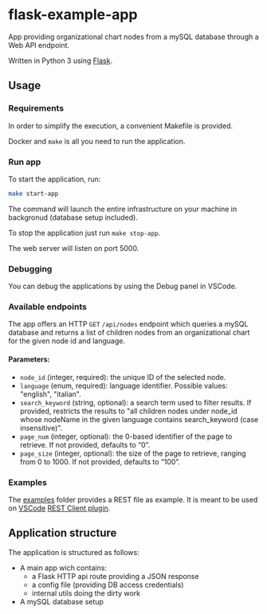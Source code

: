 # flask-example-app

App providing organizational chart nodes from a mySQL database through a Web API endpoint.

Written in Python 3 using [Flask](https://flask.palletsprojects.com/en/1.1.x/).

## Usage

### Requirements

In order to simplify the execution, a convenient Makefile is provided.

Docker and `make` is all you need to run the application.

### Run app

To start the application, run:
```bash
make start-app
```

The command will launch the entire infrastructure on your machine in backgronud (database setup included).

To stop the application just run `make stop-app`.

The web server will listen on port 5000.

### Debugging

You can debug the applications by using the Debug panel in VSCode.

### Available endpoints

The app offers an HTTP `GET` `/api/nodes` endpoint which queries a mySQL database and returns a list of children nodes from an organizational chart for the given node id and language.

#### Parameters:

- `node_id` (integer, required): the unique ID of the selected node.
- `language` (enum, required): language identifier. Possible values: "english", "italian".
- `search_keyword` (string, optional): a search term used to filter results. If provided, restricts the results to "all children nodes under node_id whose nodeName in the given language contains search_keyword (case insensitive)".
- `page_num` (integer, optional): the 0-based identifier of the page to retrieve. If not provided, defaults to “0”.
- `page_size` (integer, optional): the size of the page to retrieve, ranging from 0 to 1000. If not provided, defaults to “100”.

### Examples

The [examples](https://github.com/marcocharlie/flask-example-app/tree/master/examples) folder provides a REST file as example. It is meant to be used on [VSCode](https://code.visualstudio.com/) [REST Client plugin](https://github.com/Huachao/vscode-restclient).

## Application structure

The application is structured as follows:

- A main app wich contains:
    - a Flask HTTP api route providing a JSON response
    - a config file (providing DB access credentials)
    - internal utils doing the dirty work
- A mySQL database setup